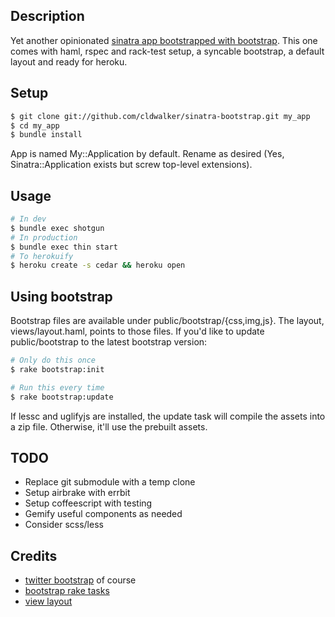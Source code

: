 ## Description
Yet another opinionated [sinatra app bootstrapped with
bootstrap](https://github.com/search?langOverride=&q=sinatra-bootstrap&repo=&start_value=1&type=Repositories&utf8=%E2%9C%93).
This one comes with haml, rspec and rack-test setup, a syncable bootstrap, a default layout and ready for heroku.

## Setup

```sh
$ git clone git://github.com/cldwalker/sinatra-bootstrap.git my_app
$ cd my_app
$ bundle install
```

App is named My::Application by default. Rename as desired (Yes, Sinatra::Application exists but
screw top-level extensions).

## Usage

```sh
# In dev
$ bundle exec shotgun
# In production
$ bundle exec thin start
# To herokuify
$ heroku create -s cedar && heroku open
```

## Using bootstrap

Bootstrap files are available under public/bootstrap/{css,img,js}. The layout, views/layout.haml,
points to those files. If you'd like to update public/bootstrap to the latest bootstrap version:

```sh
# Only do this once
$ rake bootstrap:init

# Run this every time
$ rake bootstrap:update
```

If lessc and uglifyjs are installed, the update task will compile the assets into a zip file. Otherwise, it'll use
the prebuilt assets.

## TODO
* Replace git submodule with a temp clone
* Setup airbrake with errbit
* Setup coffeescript with testing
* Gemify useful components as needed
* Consider scss/less

## Credits
* [twitter bootstrap](http://github.com/twitter/bootstrap) of course
* [bootstrap rake
  tasks](https://github.com/gudleik/twitter-bootstrapped)
* [view layout](https://github.com/ghostandthemachine/sinatra-haml-bootstrap-fluid)
